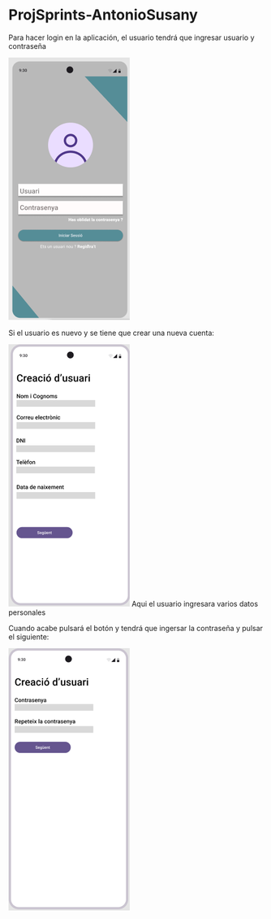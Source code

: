 # ProjSprints-AntonioSusany

Para hacer login en la aplicación, el usuario tendrá que ingresar usuario y contraseña

![logjn](Login.png)

Si el usuario es nuevo y se tiene que crear una nueva cuenta:

![creacionusuario1](CreacioUsuari1.png) Aqui el usuario ingresara varios datos personales

Cuando acabe pulsará el botón y tendrá que ingersar la contraseña y pulsar el siguiente:

![creacionusuario2](CreacioUsuari2.png)

